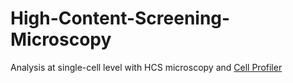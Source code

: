 # High-Content-Screening-Microscopy
Analysis at single-cell level with HCS microscopy and [Cell Profiler](http://cellprofiler.org/)
